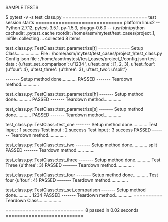 SAMPLE TESTS



$ pytest -v -s test_class.py
============================= test session starts ==============================
platform linux2 -- Python 2.7.12, pytest-3.5.1, py-1.5.3, pluggy-0.6.0 -- /usr/bin/python
cachedir: .pytest_cache
rootdir: /home/asm/mytest/test_cases/project_1, inifile:
collecting ... collected 8 items

test_class.py::TestClass::test_parametrize[t] 
=========== Setup Class..................
File : /home/asm/mytest/test_cases/project_1/test_class.py
Config json file : /home/asm/mytest/test_cases/project_1/config.json
test data : {u'test_set_comparison': u'1234', u'test_one': [1, 2, 3], u'test_four': {u'four': 4}, u'test_three': {u'three': 3}, u'test_two': u'split'}

------- Setup method done............
PASSED
------- Teardown method..............

test_class.py::TestClass::test_parametrize[h] 
------- Setup method done............
PASSED
------- Teardown method..............

test_class.py::TestClass::test_parametrize[s] 
------- Setup method done............
PASSED
------- Teardown method..............

test_class.py::TestClass::test_one 
------- Setup method done............
Test input :  1
success
Test input :  2
success
Test input :  3
success
PASSED
------- Teardown method..............

test_class.py::TestClass::test_two 
------- Setup method done............
split
PASSED
------- Teardown method..............

test_class.py::TestClass::test_three 
------- Setup method done............
Test Three
{u'three': 3}
PASSED
------- Teardown method..............

test_class.py::TestClass::test_four 
------- Setup method done............
Test four
{u'four': 4}
PASSED
------- Teardown method..............

test_class.py::TestClass::test_set_comparison 
------- Setup method done............
1234
PASSED
------- Teardown method..............
========== Teardown Class..................

=========================== 8 passed in 0.02 seconds ===========================
